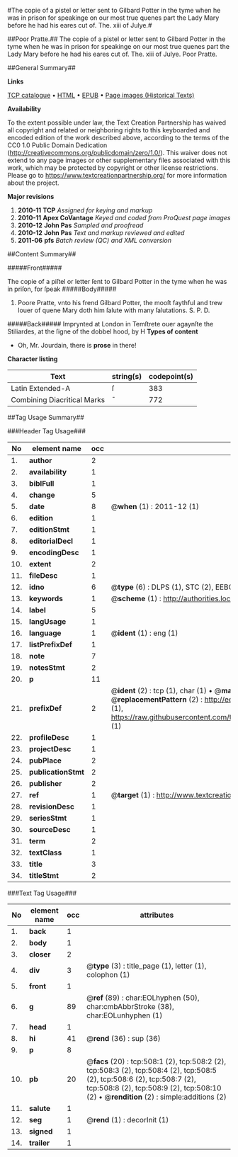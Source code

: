 #The copie of a pistel or letter sent to Gilbard Potter in the tyme when he was in prison for speakinge on our most true quenes part the Lady Mary before he had his eares cut of. The. xiii of Julye.#

##Poor Pratte.##
The copie of a pistel or letter sent to Gilbard Potter in the tyme when he was in prison for speakinge on our most true quenes part the Lady Mary before he had his eares cut of. The. xiii of Julye.
Poor Pratte.

##General Summary##

**Links**

[TCP catalogue](http://www.ota.ox.ac.uk/tcp/)  • 
[HTML](http://tei.it.ox.ac.uk/tcp/Texts-HTML/free/A09/A09927.html)  • 
[EPUB](http://tei.it.ox.ac.uk/tcp/Texts-EPUB/free/A09/A09927.epub) • 
[Page images (Historical Texts)](https://historicaltexts.jisc.ac.uk/eebo-99836249e)

**Availability**

To the extent possible under law, the Text Creation Partnership has waived all copyright and related or neighboring rights to this keyboarded and encoded edition of the work described above, according to the terms of the CC0 1.0 Public Domain Dedication (http://creativecommons.org/publicdomain/zero/1.0/). This waiver does not extend to any page images or other supplementary files associated with this work, which may be protected by copyright or other license restrictions. Please go to https://www.textcreationpartnership.org/ for more information about the project.

**Major revisions**

1. __2010-11__ __TCP__ *Assigned for keying and markup*
1. __2010-11__ __Apex CoVantage__ *Keyed and coded from ProQuest page images*
1. __2010-12__ __John Pas__ *Sampled and proofread*
1. __2010-12__ __John Pas__ *Text and markup reviewed and edited*
1. __2011-06__ __pfs__ *Batch review (QC) and XML conversion*

##Content Summary##

#####Front#####

The copie of a piſtel or letter ſent to Gilbard Potter in the tyme when he was in priſon, for ſpeak
#####Body#####

1. Poore Pratte, vnto his frend Gilbard Potter, the mooſt faythful and trew louer of quene Mary doth him ſalute with many ſalutations. S. P. D.

#####Back#####
Imprynted at London in Temſtrete ouer agaynſte the Stiliardes, at the ſigne of the dobbel hood, by H
**Types of content**

  * Oh, Mr. Jourdain, there is **prose** in there!

**Character listing**


|Text|string(s)|codepoint(s)|
|---|---|---|
|Latin Extended-A|ſ|383|
|Combining             Diacritical Marks|̄|772|

##Tag Usage Summary##

###Header Tag Usage###

|No|element name|occ|attributes|
|---|---|---|---|
|1.|__author__|2||
|2.|__availability__|1||
|3.|__biblFull__|1||
|4.|__change__|5||
|5.|__date__|8| @__when__ (1) : 2011-12 (1)|
|6.|__edition__|1||
|7.|__editionStmt__|1||
|8.|__editorialDecl__|1||
|9.|__encodingDesc__|1||
|10.|__extent__|2||
|11.|__fileDesc__|1||
|12.|__idno__|6| @__type__ (6) : DLPS (1), STC (2), EEBO-CITATION (1), PROQUEST (1), VID (1)|
|13.|__keywords__|1| @__scheme__ (1) : http://authorities.loc.gov/ (1)|
|14.|__label__|5||
|15.|__langUsage__|1||
|16.|__language__|1| @__ident__ (1) : eng (1)|
|17.|__listPrefixDef__|1||
|18.|__note__|7||
|19.|__notesStmt__|2||
|20.|__p__|11||
|21.|__prefixDef__|2| @__ident__ (2) : tcp (1), char (1)  •  @__matchPattern__ (2) : ([0-9\-]+):([0-9IVX]+) (1), (.+) (1)  •  @__replacementPattern__ (2) : http://eebo.chadwyck.com/downloadtiff?vid=$1&page=$2 (1), https://raw.githubusercontent.com/textcreationpartnership/Texts/master/tcpchars.xml#$1 (1)|
|22.|__profileDesc__|1||
|23.|__projectDesc__|1||
|24.|__pubPlace__|2||
|25.|__publicationStmt__|2||
|26.|__publisher__|2||
|27.|__ref__|1| @__target__ (1) : http://www.textcreationpartnership.org/docs/. (1)|
|28.|__revisionDesc__|1||
|29.|__seriesStmt__|1||
|30.|__sourceDesc__|1||
|31.|__term__|2||
|32.|__textClass__|1||
|33.|__title__|3||
|34.|__titleStmt__|2||


###Text Tag Usage###

|No|element name|occ|attributes|
|---|---|---|---|
|1.|__back__|1||
|2.|__body__|1||
|3.|__closer__|2||
|4.|__div__|3| @__type__ (3) : title_page (1), letter (1), colophon (1)|
|5.|__front__|1||
|6.|__g__|89| @__ref__ (89) : char:EOLhyphen (50), char:cmbAbbrStroke (38), char:EOLunhyphen (1)|
|7.|__head__|1||
|8.|__hi__|41| @__rend__ (36) : sup (36)|
|9.|__p__|8||
|10.|__pb__|20| @__facs__ (20) : tcp:508:1 (2), tcp:508:2 (2), tcp:508:3 (2), tcp:508:4 (2), tcp:508:5 (2), tcp:508:6 (2), tcp:508:7 (2), tcp:508:8 (2), tcp:508:9 (2), tcp:508:10 (2)  •  @__rendition__ (2) : simple:additions (2)|
|11.|__salute__|1||
|12.|__seg__|1| @__rend__ (1) : decorInit (1)|
|13.|__signed__|1||
|14.|__trailer__|1||
